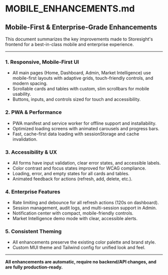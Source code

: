 # MOBILE_ENHANCEMENTS.md

## Mobile-First & Enterprise-Grade Enhancements

This document summarizes the key improvements made to Storesight's frontend for a best-in-class mobile and enterprise experience.

---

### 1. Responsive, Mobile-First UI
- All main pages (Home, Dashboard, Admin, Market Intelligence) use mobile-first layouts with adaptive grids, touch-friendly controls, and modern spacing.
- Scrollable cards and tables with custom, slim scrollbars for mobile usability.
- Buttons, inputs, and controls sized for touch and accessibility.

### 2. PWA & Performance
- PWA manifest and service worker for offline support and installability.
- Optimized loading screens with animated carousels and progress bars.
- Fast, cache-first data loading with sessionStorage and cache invalidation.

### 3. Accessibility & UX
- All forms have input validation, clear error states, and accessible labels.
- Color contrast and focus states improved for WCAG compliance.
- Loading, error, and empty states for all cards and tables.
- Animated feedback for actions (refresh, add, delete, etc.).

### 4. Enterprise Features
- Rate limiting and debounce for all refresh actions (120s on dashboard).
- Session management, audit logs, and multi-session support in Admin.
- Notification center with compact, mobile-friendly controls.
- Market Intelligence demo mode with clear, accessible alerts.

### 5. Consistent Theming
- All enhancements preserve the existing color palette and brand style.
- Custom MUI theme and Tailwind config for unified look and feel.

---

**All enhancements are automatic, require no backend/API changes, and are fully production-ready.** 